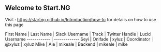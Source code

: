 ## Welcome to Start.NG

Visit : https://startng.github.io/Introduction/how-to for details on how to use this page


First Name | Last Name | Slack Username | Track | Twitter Handle | Lucid Username
------------ | -------------
Seyi | Onifade | xyluz | Coordinator | @xyluz | xyluz
Mike | Ale | mikeale | Backend | mikeale | mike

